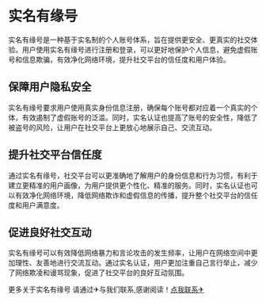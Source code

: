 # 实名有缘号

实名有缘号是一种基于实名制的个人账号体系，旨在提供更安全、更真实的社交体验。用户使用实名有缘号进行注册和登录，可以更好地保护个人信息，避免虚假账号和信息欺骗，有效净化网络环境，提升社交平台的信任度和用户体验。

## 保障用户隐私安全

实名有缘号要求用户使用真实身份信息注册，确保每个账号都对应着一个真实的个体，有效遏制了虚假账号的泛滥。同时，实名认证也提高了账号的安全性，降低了被盗号的风险，让用户在社交平台上更放心地展示自己、交流互动。

## 提升社交平台信任度

通过实名有缘号，社交平台可以更准确地了解用户的身份信息和行为习惯，有利于建立更精准的用户画像，为用户提供更个性化、精准的服务。同时，实名认证也可以有效净化网络环境，降低网络欺诈和虚假信息的传播，提升整个社交平台的信任度和用户满意度。

## 促进良好社交互动

实名有缘号可以有效降低网络暴力和言论攻击的发生频率，让用户在网络空间中更加理性、友善地进行交流互动。通过实名认证，用户更加注重自己言行举止，减少了网络欺凌和谩骂现象，促进了社交平台的良好互动氛围。

更多关于实名有缘号 请通过✈与我们联系,感谢阅读！[点我联系✈](https://pc.k02.cc)